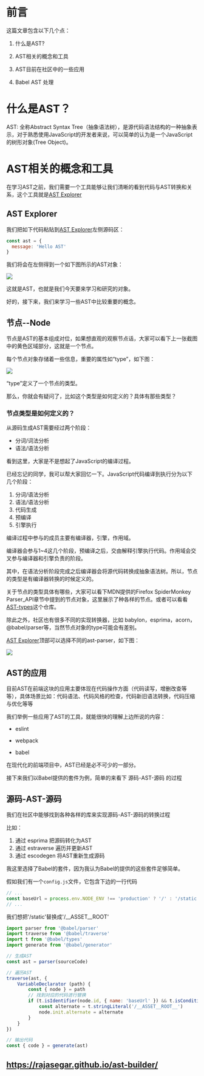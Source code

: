 # 前言

这篇文章包含以下几个点：

1. 什么是AST?

2. AST相关的概念和工具

3. AST目前在社区中的一些应用

4. Babel AST 处理

# 什么是AST？

AST: 全称Abstract Syntax Tree（抽象语法树），是源代码语法结构的一种抽象表示，对于熟悉使用JavaScript的开发者来说，可以简单的认为是一个JavaScript的树形对象(Tree Object)。

# AST相关的概念和工具

在学习AST之前，我们需要一个工具能够让我们清晰的看到代码与AST转换和关系，这个工具就是[AST Explorer](https://astexplorer.net/)

## AST Explorer

我们把如下代码粘贴到[AST Explorer](https://astexplorer.net/)左侧源码区：

```js
const ast = {
  message: 'Hello AST'
}
```

我们将会在左侧得到一个如下图所示的AST对象：

![](./astexplorer.png)

这就是AST，也就是我们今天要来学习和研究的对象。

好的，接下来，我们来学习一些AST中比较重要的概念。

## 节点--Node

节点是AST的基本组成对位，如果想直观的观察节点话，大家可以看下上一张截图中的黄色区域部分，这就是一个节点。

每个节点对象存储着一些信息，重要的属性如“type”，如下图：

![](./ast-code.png)

“type”定义了一个节点的类型。

那么，你就会有疑问了，比如这个类型是如何定义的？具体有那些类型？

### 节点类型是如何定义的？

从源码生成AST需要经过两个阶段：

- 分词/词法分析
- 语法/语法分析

看到这里，大家是不是想起了JavaScript的编译过程。

已经忘记的同学，我可以帮大家回忆一下。JavaScript代码编译到执行分为以下几个阶段：

1. 分词/语法分析
2. 语法/语法分析
3. 代码生成
4. 预编译
5. 引擎执行

编译过程中参与的成员主要有编译器，引擎，作用域。

编译器会参与1~4这几个阶段，预编译之后，交由解释引擎执行代码。作用域会交叉参与编译器和引擎负责的阶段。

其中，在语法分析阶段完成之后编译器会将源代码转换成抽象语法树。所以，节点的类型是有编译器转换的时候定义的。

关于节点的类型具体有哪些，大家可以看下MDN提供的Firefox SpiderMonkey Parser_API章节中提到的节点对象，这里展示了种各样的节点。或者可以看看[AST-types](https://github.com/benjamn/ast-types)这个仓库。

除此之外，社区也有很多不同的实现转换器，比如 babylon，esprima，acorn，@babel/parser等，当然节点对象的type可能会有差别。

[AST Explorer](https://astexplorer.net/)顶部可以选择不同的ast-parser，如下图：

![](./ast-parser.jpg)

## AST的应用

目前AST在前端这块的应用主要体现在代码操作方面（代码读写，增删改查等等），具体场景比如：代码语法、代码风格的检查，代码新旧语法转换，代码压缩与优化等等

我们举例一些应用了AST的工具，就能很快的理解上边所说的内容：

- eslint

- webpack

- babel

在现代化的前端项目中，AST已经是必不可少的一部分。

接下来我们以Babel提供的套件为例，简单的来看下 源码-AST-源码 的过程

## 源码-AST-源码

我们在社区中能够找到各种各样的库来实现源码-AST-源码的转换过程

比如：

1. 通过 esprima 把源码转化为AST
2. 通过 estraverse 遍历并更新AST
3. 通过 escodegen 将AST重新生成源码

我这里选择了Babel的套件，因为我认为Babel的提供的这些套件足够简单。

假如我们有一个`config.js`文件，它包含下边的一行代码

```js
// ...
const baseUrl = process.env.NODE_ENV !== 'production' ? '/' : '/static'
// ...
```

我们想把'/static'替换成'/__ASSET__ROOT'

```js
import parser from '@babel/parser'
import traverse from '@babel/traverse'
import t from '@babel/types' 
import generate from '@babel/generator'

// 生成AST
const ast = parser(sourceCode)

// 遍历AST
traverse(ast, {
    VariableDeclarator (path) {
        const { node } = path
        // 找到对应的代码进行替换
        if (t.isIdentifier(node.id, { name: 'baseUrl' }) && t.isConditionalExpression(node.init)) {
            const alternate = t.stringLiteral('/__ASSET__ROOT__')
            node.init.alternate = alternate
        }
    }
})

// 输出代码
const { code } = generate(ast)
```

## https://rajasegar.github.io/ast-builder/